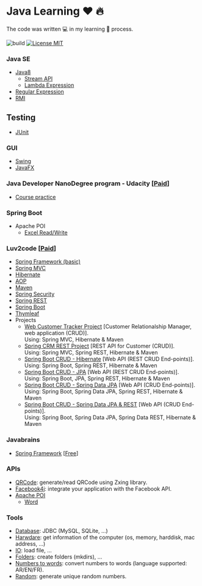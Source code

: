 # Java Learning :heart: :fire: 
 The code was written :computer: in my learning 📖 process.

![build](https://img.shields.io/jenkins/build/https/builds.apache.org/job/maven-box/job/maven/job/master.svg?style=flat-square)
[![License MIT](https://img.shields.io/badge/license-MIT-blue.svg)](LICENSE)

### Java SE
* [Java8](javase/src/com/houarizegai/javase/java8)
  * [Stream API](javase/src/com/houarizegai/javase/java8/StreamDemo.java)
  * [Lambda Expression](javase/src/com/houarizegai/javase/java8/lambda)
* [Regular Expression](javase/src/com/houarizegai/javase/regex)
* [RMI](rmi)

## Testing
* [JUnit](JUnit)

### GUI
* [Swing](gui/swing/src/com/houarizegai/swingdemo)
* [JavaFX](gui/javafx/src/com/houarizegai/javafxdemo)

### Java Developer NanoDegree program - Udacity [[Paid](https://www.udacity.com/course/java-developer-nanodegree--nd035)]
* [Course practice](jdnd)

### Spring Boot
* Apache POI
  * [Excel Read/Write](springboot\ApachePOI\excel-demo)

### Luv2code [[Paid](https://udemy.com/spring-hibernate-tutorial)]
* [Spring Framework (basic)](spring/luv2code/SpringBasic)
* [Spring MVC](spring/luv2code/SpringMVC)
* [Hibernate](spring/luv2code/Hibernate)
* [AOP](spring/luv2code/AOP)
* [Maven](spring/luv2code/Maven)
* [Spring Security](spring/luv2code/SpringSecurity)
* [Spring REST](spring/luv2code/SpringREST)
* [Spring Boot](spring/luv2code/SpringBoot)
* [Thymleaf](spring/luv2code/SpringBoot/30-thymeleafdemo-helloworld)
* Projects
  * [Web Customer Tracker Project](spring/luv2code/Projects/web-customer-tracker) \[Customer Relationalship Manager, web application (CRUD)\].  
  Using: Spring MVC, Hibernate & Maven
  * [Spring CRM REST Project](spring/luv2code/Projects/spring-crm-rest) \[REST API for Customer (CRUD)\].  
   Using: Spring MVC, Spring REST, Hibernate & Maven
  * [Spring Boot CRUD - Hibernate](spring/luv2code/Projects/21-spring-boot-crud-hibernate) \[Web API (REST CRUD End-points)\].  
  Using: Spring Boot, Spring REST, Hibernate & Maven
  * [Spring Boot CRUD - JPA](spring/luv2code/Projects/22-spring-boot-crud-jpa) \[Web API (REST CRUD End-points)\].  
  Using: Spring Boot, JPA, Spring REST, Hibernate & Maven
  * [Spring Boot CRUD - Spring Data JPA](spring/luv2code/Projects/23-spring-boot-crud-spring-data-jpa) \[Web API (CRUD End-points)\].  
  Using: Spring Boot, Spring Data JPA, Spring REST, Hibernate & Maven
  * [Spring Boot CRUD - Spring Data JPA & REST](spring/luv2code/Projects/24-spring-boot-crud-spring-data-rest) \[Web API (CRUD End-points)\].  
  Using: Spring Boot, Spring Data JPA, Spring Data REST, Hibernate & Maven

### Javabrains
* [Spring Framework](spring/javabrains/SpringFrameworkDemo) [[Free](https://www.youtube.com/playlist?list=PL85699F22F63DCD20)]

### APIs
* [QRCode](apis/QRCode): generate/read QRCode using Zxing library.
* [Facebook4j](apis/facebook4j): integrate your application with the Facebook API.
* [Apache POI](apis/apache-poi/src/main/java/com/houarizegai/apachepoi)
  * [Word](apis/apache-poi/src/main/java/com/houarizegai/apachepoi/word)

### Tools
* [Database](tools/src/database): JDBC (MySQL, SQLite, ...)
* [Harwdare](tools/src/hardware): get information of the computer (os, memory, harddisk, mac address, ...)
* [IO](tools/src/io): load file, ...
* [Folders](javase/src/com/houarizegai/javase/file/FoldersDemo.java): create folders (mkdirs), ...
* [Numbers to words](tools/src/numbertowords): convert numbers to words (language supported: AR/EN/FR).
* [Random](tools/src/random): generate unique random numbers.
